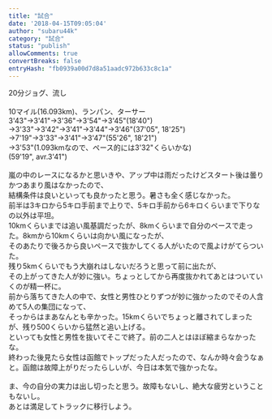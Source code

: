 ```yaml
---
title: "試合"
date: '2018-04-15T09:05:04'
author: "subaru44k"
category: "試合"
status: "publish"
allowComments: true
convertBreaks: false
entryHash: "fb0939a00d7d8a51aadc972b633c8c1a"
---
```

20分ジョグ、流し<br>
<br>
10マイル(16.093km)、ランパン、ターサー<br>
3'43"→3'41"→3'36"→3'54"→3'45"(18'40")<br>
→3'33"→3'42"→3'41"→3'44"→3'46"(37'05", 18'25")<br>
→7'19"→3'33"→3'41"→3'47"(55'26", 18'21")<br>
→3'53"(1.093kmなので、ペース的には3'32"くらいかな)<br>
(59'19", avr.3'41")<br>
<br>
嵐の中のレースになるかと思いきや、アップ中は雨だったけどスタート後は曇りかつあまり風はなかったので、<br>
結構条件は良いといっても良かったと思う。暑さも全く感じなかった。<br>
前半は3キロから5キロ手前まで上りで、5キロ手前から6キロくらいまで下りなの以外は平坦。<br>
10kmくらいまでは追い風基調だったが、8kmくらいまで自分のペースで走った。8kmから10kmくらいは向かい風になったが、<br>
そのあたりで後ろから良いペースで抜かしてくる人がいたので風よけがてらついた。<br>
残り5kmくらいでもう大崩れはしないだろうと思って前に出たが、<br>
その上がってきた人が妙に強い。ちょっとしてから再度抜かれてあとはついていくのが精一杯に。<br>
前から落ちてきた人の中で、女性と男性ひとりずつが妙に強かったのでその人含めて5人の集団になって、<br>
そっからはまあなんとも辛かった。15kmくらいでちょっと離されてしまったが、残り500くらいから猛然と追い上げる。<br>
といっても女性と男性を抜いてそこで終了。前の二人とはほぼ縮まらなかったな。<br>
終わった後見たら女性は函館でトップだった人だったので、なんか時々会うなぁと。函館は故障上がりだったらしいが、今日は本気で強かったな。<br>
<br>
ま、今の自分の実力は出し切ったと思う。故障もないし、絶大な疲労ということもないし。<br>
あとは満足してトラックに移行しよう。
